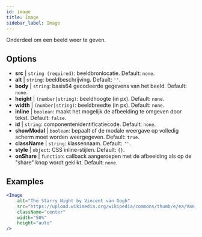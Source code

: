 ```yaml
---
id: image
title: Image
sidebar_label: Image
---
```


Onderdeel om een beeld weer te geven.

## Options

* __src__ | `string (required)`: beeldbronlocatie. Default: `none`.
* __alt__ | `string`: beeldbeschrijving. Default: `''`.
* __body__ | `string`: basis64 gecodeerde gegevens van het beeld. Default: `none`.
* __height__ | `(number|string)`: beeldhoogte (in px). Default: `none`.
* __width__ | `(number|string)`: beeldbreedte (in px). Default: `none`.
* __inline__ | `boolean`: maakt het mogelijk de afbeelding te omgeven door tekst. Default: `false`.
* __id__ | `string`: componentenidentificatiecode. Default: `none`.
* __showModal__ | `boolean`: bepaalt of de modale weergave op volledig scherm moet worden weergegeven. Default: `true`.
* __className__ | `string`: klassennaam. Default: `''`.
* __style__ | `object`: CSS inline-stijlen. Default: `{}`.
* __onShare__ | `function`: callback aangeroepen met de afbeelding als op de "share" knop wordt geklikt. Default: `none`.


## Examples

```jsx live
<Image 
    alt="The Starry Night by Vincent van Gogh" 
    src="https://upload.wikimedia.org/wikipedia/commons/thumb/e/ea/Van_Gogh_-_Starry_Night_-_Google_Art_Project.jpg/1280px-Van_Gogh_-_Starry_Night_-_Google_Art_Project.jpg"
    className="center"
    width="50%"
    height="auto"
/>
```

